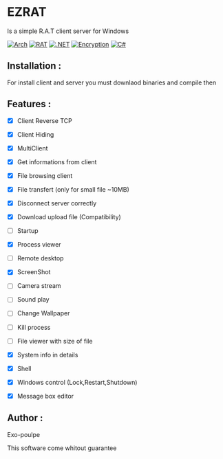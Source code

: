 # EZRAT

Is a simple R.A.T client server for Windows

[![Arch](https://img.shields.io/badge/-Arch%20:%20x86-red?&style=flat-square)](https://google.com)
[![RAT](https://img.shields.io/badge/-RAT-black?&style=flat-square)](https://google.com)
[![.NET](https://img.shields.io/badge/-.NET%204.0-purple?&style=flat-square)](https://google.com)
[![Encryption](https://img.shields.io/badge/-PeerToPeer%20encryption-gray?&style=flat-square)](https://google.com)
[![C#](https://img.shields.io/badge/-C%23-green?&style=flat-square)](https://google.com)

## Installation :
For install client and server you must downlaod binaries and compile then

## Features :
- [x] Client Reverse TCP
- [x] Client Hiding
- [x] MultiClient
- [x] Get informations from client
- [x] File browsing client
- [x] File transfert (only for small file ~10MB)
- [x] Disconnect server correctly
- [x] Download upload file (Compatibility)
- [ ] Startup
- [x] Process viewer
- [ ] Remote desktop
- [x] ScreenShot
- [ ] Camera stream
- [ ] Sound play
- [ ] Change Wallpaper
- [ ] Kill process
- [ ] File viewer with size of file
- [x] System info in details
- [x] Shell
- [x] Windows control (Lock,Restart,Shutdown)
- [x] Message box editor 


## Author :
Exo-poulpe

This software come whitout guarantee